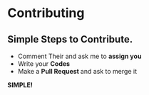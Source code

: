 # Contributing

<H2> Simple Steps to Contribute.</H2>
<ul>
<li>Comment Their and ask me to <b>assign you </b></li>
<li>Write your <b>Codes </b> </li>
<li>Make a <b> Pull Request </b> and ask to merge it</li>
</ul>

**SIMPLE!**
